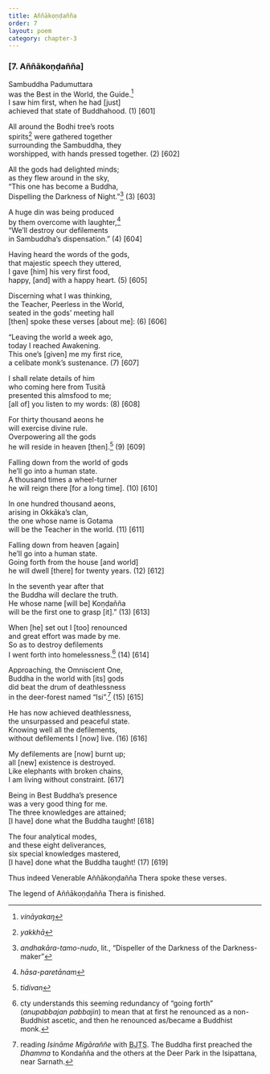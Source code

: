 ```yaml
---
title: Aññākoṇḍañña
order: 7
layout: poem
category: chapter-3
---
```


### \[7. Aññākoṇḍañña\]

Sambuddha Padumuttara  
was the Best in the World, the Guide.[^1]  
I saw him first, when he had \[just\]  
achieved that state of Buddhahood. (1) \[601\]

All around the Bodhi tree’s roots  
spirits[^2] were gathered together  
surrounding the Sambuddha, they  
worshipped, with hands pressed together. (2) \[602\]

All the gods had delighted minds;  
as they flew around in the sky,  
“This one has become a Buddha,  
Dispelling the Darkness of Night.”[^3] (3) \[603\]

A huge din was being produced  
by them overcome with laughter,[^4]  
“We’ll destroy our defilements  
in Sambuddha’s dispensation.” (4) \[604\]

Having heard the words of the gods,  
that majestic speech they uttered,  
I gave \[him\] his very first food,  
happy, \[and\] with a happy heart. (5) \[605\]

Discerning what I was thinking,  
the Teacher, Peerless in the World,  
seated in the gods’ meeting hall  
\[then\] spoke these verses \[about me\]: (6) \[606\]

“Leaving the world a week ago,  
today I reached Awakening.  
This one’s \[given\] me my first rice,  
a celibate monk’s sustenance. (7) \[607\]

I shall relate details of him  
who coming here from Tusitā  
presented this almsfood to me;  
\[all of\] you listen to my words: (8) \[608\]

For thirty thousand aeons he  
will exercise divine rule.  
Overpowering all the gods  
he will reside in heaven \[then\].[^5] (9) \[609\]

Falling down from the world of gods  
he’ll go into a human state.  
A thousand times a wheel-turner  
he will reign there \[for a long time\]. (10) \[610\]

In one hundred thousand aeons,  
arising in Okkāka’s clan,  
the one whose name is Gotama  
will be the Teacher in the world. (11) \[611\]

Falling down from heaven \[again\]  
he’ll go into a human state.  
Going forth from the house \[and world\]  
he will dwell \[there\] for twenty years. (12) \[612\]

In the seventh year after that  
the Buddha will declare the truth.  
He whose name \[will be\] Koṇḍañña  
will be the first one to grasp \[it\].” (13) \[613\]

When \[he\] set out I \[too\] renounced  
and great effort was made by me.  
So as to destroy defilements  
I went forth into homelessness.[^6] (14) \[614\]

Approaching, the Omniscient One,  
Buddha in the world with \[its\] gods  
did beat the drum of deathlessness  
in the deer-forest named “Isi”.[^7] (15) \[615\]

He has now achieved deathlessness,  
the unsurpassed and peaceful state.  
Knowing well all the defilements,  
without defilements I \[now\] live. (16) \[616\]

My defilements are \[now\] burnt up;  
all \[new\] existence is destroyed.  
Like elephants with broken chains,  
I am living without constraint. \[617\]

Being in Best Buddha’s presence  
was a very good thing for me.  
The three knowledges are attained;  
\[I have\] done what the Buddha taught! \[618\]

The four analytical modes,  
and these eight deliverances,  
six special knowledges mastered,  
\[I have\] done what the Buddha taught! (17) \[619\]

Thus indeed Venerable Aññākoṇḍañña Thera spoke these verses.

The legend of Aññākoṇḍañña Thera is finished.

[^1]: *vināyakaŋ*

[^2]: *yakkhā*

[^3]: *andhakāra-tamo-nudo*, lit., “Dispeller of the Darkness of the Darkness-maker”

[^4]: *hāsa-paretānam*

[^5]: *tidivan*

[^6]: cty understands this seeming redundancy of “going forth” (*anupabbajan pabbajin*) to mean that at first he renounced as a non-Buddhist ascetic, and then he renounced as/became a Buddhist monk.

[^7]: reading *Isināme Migāraññe* with <abbr title="Buddha Jayanthi Tripitaka Series">BJTS</abbr>. The Buddha first preached the *Dhamma* to Kondañña and the others at the Deer Park in the Isipattana, near Sarnath.
